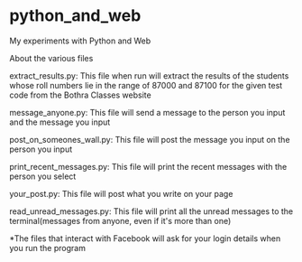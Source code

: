# python_and_web
My experiments with Python and Web

About the various files

extract_results.py:
  This file when run will extract the results of the students whose roll numbers lie in the range of 87000 and 87100 for the given test code from the Bothra Classes website
  
message_anyone.py:
  This file will send a message to the person you input and the message you input
  
post_on_someones_wall.py:
  This file will post the message you input on the person you input
  
print_recent_messages.py:
  This file will print the recent messages with the person you select
  
your_post.py:
  This file will post what you write on your page

read_unread_messages.py:
  This file will print all the unread messages to the terminal(messages from anyone, even if it's more than one)
  
*The files that interact with Facebook will ask for your login details when you run the program

